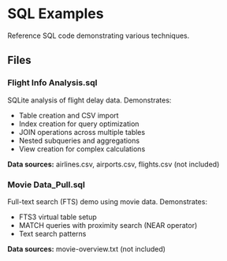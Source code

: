 # SQL Examples

Reference SQL code demonstrating various techniques.

## Files

### Flight Info Analysis.sql
SQLite analysis of flight delay data. Demonstrates:
- Table creation and CSV import
- Index creation for query optimization
- JOIN operations across multiple tables
- Nested subqueries and aggregations
- View creation for complex calculations

**Data sources:** airlines.csv, airports.csv, flights.csv (not included)

### Movie Data_Pull.sql
Full-text search (FTS) demo using movie data. Demonstrates:
- FTS3 virtual table setup
- MATCH queries with proximity search (NEAR operator)
- Text search patterns

**Data sources:** movie-overview.txt (not included)
